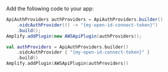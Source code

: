 Add the following code to your app:

<amplify-block-switcher>
<amplify-block name="Java">

```java
ApiAuthProviders authProviders = ApiAuthProviders.builder()
    .oidcAuthProvider(() -> "{my-open-id-connect-token}")
    .build();
Amplify.addPlugin(new AWSApiPlugin(authProviders));
```

</amplify-block>
<amplify-block name="Kotlin">

```kotlin
val authProviders = ApiAuthProviders.builder()
    .oidcAuthProvider { "{my-open-id-connect-token}" }
    .build()
Amplify.addPlugin(AWSApiPlugin(authProviders))
```

</amplify-block>
</amplify-block-switcher>
